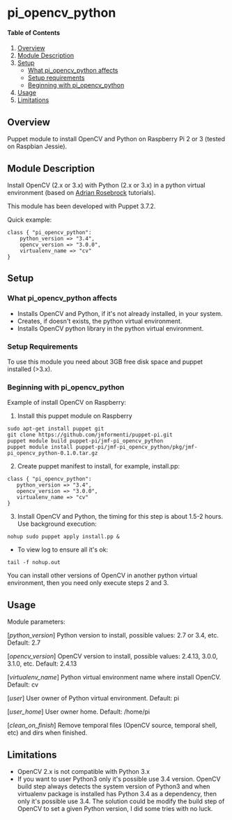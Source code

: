 # pi_opencv_python

#### Table of Contents

1. [Overview](#overview)
2. [Module Description ](#module-description)
3. [Setup](#setup)
    * [What pi_opencv_python affects](#what-pi_opencv_python-affects)
    * [Setup requirements](#setup-requirements)
    * [Beginning with pi_opencv_python](#beginning-with-pi_opencv_python)
4. [Usage](#usage)
5. [Limitations](#limitations)

## Overview

Puppet module to install OpenCV and Python on Raspberry Pi 2 or 3 (tested on Raspbian Jessie).

## Module Description

Install OpenCV (2.x or 3.x) with Python (2.x or 3.x) in a python virtual environment (based on [Adrian Rosebrock](http://www.pyimagesearch.com/2016/04/18/install-guide-raspberry-pi-3-raspbian-jessie-opencv-3/) tutorials).

This module has been developed with Puppet 3.7.2.

Quick example:
```
class { "pi_opencv_python":
	python_version => "3.4",
	opencv_version => "3.0.0",
	virtualenv_name => "cv"
}
```

## Setup

### What pi_opencv_python affects

* Installs OpenCV and Python, if it's not already installed, in your system.
* Creates, if doesn't exists, the python virtual environment.
* Installs OpenCV python library in the python virtual environment.

### Setup Requirements

To use this module you need about 3GB free disk space and puppet installed (>3.x).

### Beginning with pi_opencv_python

Example of install OpenCV on Raspberry:

1. Install this puppet module on Raspberry

 ```
 sudo apt-get install puppet git
 git clone https://github.com/jmformenti/puppet-pi.git
 puppet module build puppet-pi/jmf-pi_opencv_python
 puppet module install puppet-pi/jmf-pi_opencv_python/pkg/jmf-pi_opencv_python-0.1.0.tar.gz
 ```

2. Create puppet manifest to install, for example, install.pp:

 ```
 class { "pi_opencv_python":
 	python_version => "3.4",
 	opencv_version => "3.0.0",
 	virtualenv_name => "cv"
 }
 ```

3. Install OpenCV and Python, the timing for this step is about 1.5-2 hours. Use background execution:

 ```
 nohup sudo puppet apply install.pp &
 ```
 * To view log to ensure all it's ok:
 ```
 tail -f nohup.out
 ```

You can install other versions of OpenCV in another python virtual environment, then you need only execute steps 2 and 3.

## Usage

Module parameters:

[*python_version*]
   Python version to install, possible values: 2.7 or 3.4, etc. Default: 2.7

[*opencv_version*]
   OpenCV version to install, possible values: 2.4.13, 3.0.0, 3.1.0, etc. Default: 2.4.13

[*virtualenv_name*]
   Python virtual environment name where install OpenCV. Default: cv

[*user*]
   User owner of Python virtual environment. Default: pi

[*user_home*]
   User owner home. Default: /home/pi

[*clean_on_finish*]
   Remove temporal files (OpenCV source, temporal shell, etc) and dirs when finished.

## Limitations

* OpenCV 2.x is not compatible with Python 3.x
* If you want to user Python3 only it's possible use 3.4 version. OpenCV build step always detects the system version of Python3 and when virtualenv package is installed has Python 3.4 as a dependency, then only it's possible use 3.4.
  The solution could be modify the build step of OpenCV to set a given Python version, I did some tries with no luck.

